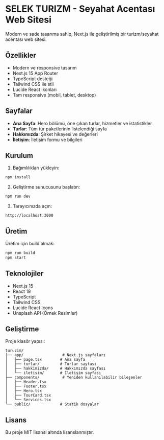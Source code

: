 # SELEK TURIZM - Seyahat Acentası Web Sitesi

Modern ve sade tasarıma sahip, Next.js ile geliştirilmiş bir turizm/seyahat acentası web sitesi.

## Özellikler

- Modern ve responsive tasarım
- Next.js 15 App Router
- TypeScript desteği
- Tailwind CSS ile stil
- Lucide React ikonları
- Tam responsive (mobil, tablet, desktop)

## Sayfalar

- **Ana Sayfa**: Hero bölümü, öne çıkan turlar, hizmetler ve istatistikler
- **Turlar**: Tüm tur paketlerinin listelendiği sayfa
- **Hakkımızda**: Şirket hikayesi ve değerleri
- **İletişim**: İletişim formu ve bilgileri

## Kurulum

1. Bağımlılıkları yükleyin:
```bash
npm install
```

2. Geliştirme sunucusunu başlatın:
```bash
npm run dev
```

3. Tarayıcınızda açın:
```
http://localhost:3000
```

## Üretim

Üretim için build almak:
```bash
npm run build
npm start
```

## Teknolojiler

- Next.js 15
- React 19
- TypeScript
- Tailwind CSS
- Lucide React Icons
- Unsplash API (Örnek Resimler)

## Geliştirme

Proje klasör yapısı:
```
turuzim/
├── app/                 # Next.js sayfaları
│   ├── page.tsx        # Ana sayfa
│   ├── turlar/         # Turlar sayfası
│   ├── hakkimizda/     # Hakkımızda sayfası
│   └── iletisim/       # İletişim sayfası
├── components/          # Yeniden kullanılabilir bileşenler
│   ├── Header.tsx
│   ├── Footer.tsx
│   ├── Hero.tsx
│   ├── TourCard.tsx
│   └── Services.tsx
└── public/             # Statik dosyalar
```

## Lisans

Bu proje MIT lisansı altında lisanslanmıştır.
